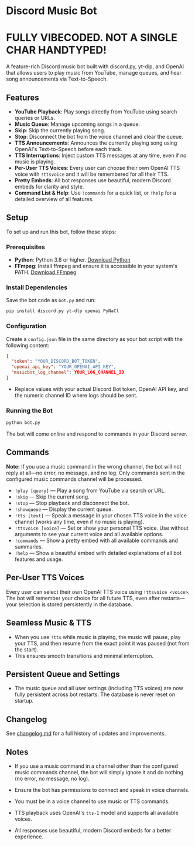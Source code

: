 # Discord Music Bot
# FULLY VIBECODED. NOT A SINGLE CHAR HANDTYPED!

A feature-rich Discord music bot built with discord.py, yt-dlp, and OpenAI that allows users to play music from YouTube, manage queues, and hear song announcements via Text-to-Speech.

## Features

- **YouTube Playback**: Play songs directly from YouTube using search queries or URLs.
- **Music Queue**: Manage upcoming songs in a queue.
- **Skip**: Skip the currently playing song.
- **Stop**: Disconnect the bot from the voice channel and clear the queue.
- **TTS Announcements**: Announces the currently playing song using OpenAI's Text-to-Speech before each track.
- **TTS Interruptions**: Inject custom TTS messages at any time, even if no music is playing.
- **Per-User TTS Voices**: Every user can choose their own OpenAI TTS voice with `!ttsvoice` and it will be remembered for all their TTS.
- **Pretty Embeds**: All bot responses use beautiful, modern Discord embeds for clarity and style.
- **Command List & Help**: Use `!commands` for a quick list, or `!help` for a detailed overview of all features.

## Setup

To set up and run this bot, follow these steps:

### Prerequisites

- **Python**: Python 3.8 or higher. [Download Python](https://www.python.org/downloads/)
- **FFmpeg**: Install ffmpeg and ensure it is accessible in your system's PATH. [Download FFmpeg](https://ffmpeg.org/download.html)

### Install Dependencies

Save the bot code as `bot.py` and run:

```bash
pip install discord.py yt-dlp openai PyNaCl
```

### Configuration

Create a `config.json` file in the same directory as your bot script with the following content:

```json
{
  "token": "YOUR_DISCORD_BOT_TOKEN",
  "openai_api_key": "YOUR_OPENAI_API_KEY",
  "musicbot_log_channel": YOUR_LOG_CHANNEL_ID
}
```

- Replace values with your actual Discord Bot token, OpenAI API key, and the numeric channel ID where logs should be sent.

### Running the Bot

```bash
python bot.py
```

The bot will come online and respond to commands in your Discord server.

## Commands

**Note:** If you use a music command in the wrong channel, the bot will not reply at all—no error, no message, and no log. Only commands sent in the configured music commands channel will be processed.

- `!play [query]` — Play a song from YouTube via search or URL.
- `!skip` — Skip the current song.
- `!stop` — Stop playback and disconnect the bot.
- `!showqueue` — Display the current queue.
- `!tts [text]` — Speak a message in your chosen TTS voice in the voice channel (works any time, even if no music is playing).
- `!ttsvoice [voice]` — Set or show your personal TTS voice. Use without arguments to see your current voice and all available options.
- `!commands` — Show a pretty embed with all available commands and summaries.
- `!help` — Show a beautiful embed with detailed explanations of all bot features and usage.

## Per-User TTS Voices

Every user can select their own OpenAI TTS voice using `!ttsvoice <voice>`. The bot will remember your choice for all future TTS, even after restarts—your selection is stored persistently in the database.

## Seamless Music & TTS

- When you use `!tts` while music is playing, the music will pause, play your TTS, and then resume from the exact point it was paused (not from the start).
- This ensures smooth transitions and minimal interruption.

## Persistent Queue and Settings

- The music queue and all user settings (including TTS voices) are now fully persistent across bot restarts. The database is never reset on startup.

## Changelog

See [changelog.md](changelog.md) for a full history of updates and improvements.

## Notes

- If you use a music command in a channel other than the configured music commands channel, the bot will simply ignore it and do nothing (no error, no message, no log).


- Ensure the bot has permissions to connect and speak in voice channels.
- You must be in a voice channel to use music or TTS commands.
- TTS playback uses OpenAI's `tts-1` model and supports all available voices.
- All responses use beautiful, modern Discord embeds for a better experience.
